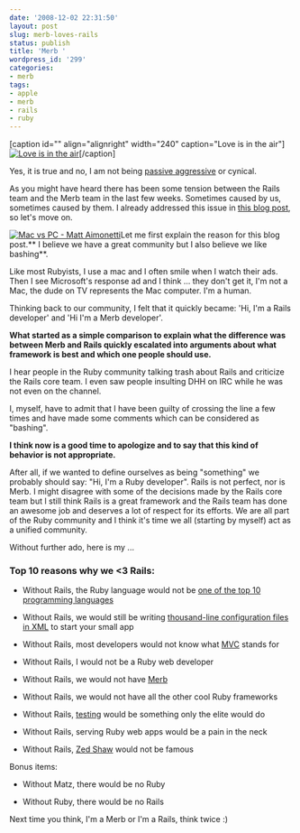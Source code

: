 ```yaml
---
date: '2008-12-02 22:31:50'
layout: post
slug: merb-loves-rails
status: publish
title: 'Merb '
wordpress_id: '299'
categories:
- merb
tags:
- apple
- merb
- rails
- ruby
---
```


[caption id="" align="alignright" width="240" caption="Love is in the air"][![Love is in the air](http://farm3.static.flickr.com/2018/2264617197_df9bf2ee53_m.jpg)](http://flickr.com/photos/swamibu/2264617197/)[/caption]

Yes, it is true and no, I am not being [passive aggressive](http://en.wikipedia.org/wiki/Passive-aggressive_behavior) or cynical.

As you might have heard there has been some tension between the Rails team and the Merb team in the last few weeks. Sometimes caused by us, sometimes caused by them. I already addressed this issue in [this blog post](http://merbist.com/2008/11/15/rails-vs-merb-drama/), so let's move on.

[![Mac vs PC - Matt Aimonetti](http://merbist.com/wp-content/uploads/2008/12/mac_pc-267x300.png)](http://merbist.com/wp-content/uploads/2008/12/mac_pc.png)Let me first explain the reason for this blog post.** I believe we have a great community but I also believe we like bashing**.

Like most Rubyists, I use a mac and I often smile when I watch their ads. Then I see Microsoft's response ad and I think ... they don't get it, I'm not a Mac, the dude on TV represents the Mac computer. I'm a human.

Thinking back to our community, I felt that it quickly became: 'Hi, I'm a Rails developer' and 'Hi I'm a Merb developer'.

**What started as a simple comparison to explain what the difference was between Merb and Rails quickly escalated into arguments about what framework is best and which one people should use.**

I hear people in the Ruby community talking trash about Rails and criticize the Rails core team. I even saw people insulting DHH on IRC while he was not even on the channel.

I, myself, have to admit that I have been guilty of crossing the line a few times and have made some comments which can be considered as "bashing".

**I think now is a good time to apologize and to say that this kind of behavior is not appropriate.**

After all, if we wanted to define ourselves as being "something" we probably should say: "Hi, I'm a Ruby developer". Rails is not perfect, nor is Merb. I might disagree with some of the decisions made by the Rails core team but I still think Rails is a great framework and the Rails team has done an awesome job and deserves a lot of respect for its efforts. We are all part of the Ruby community and I think it's time we all (starting by myself) act as a unified community.

Without further ado, here is my ...


### Top 10 reasons why we <3 Rails:





	
  * Without Rails, the Ruby language would not be [one of the top 10 programming languages](http://www.tiobe.com/tiobe_index/index.htm)

	
  * Without Rails, we would still be writing [thousand-line configuration files in XML](http://www.skywayradio.com/tech/iSeries/wps/admxmsmp.html) to start your small app

	
  * Without Rails, most developers would not know what [MVC](http://en.wikipedia.org/wiki/Model-view-controller) stands for

	
  * Without Rails, I would not be a Ruby web developer

	
  * Without Rails, we would not have [Merb](http://merbivore.com)

	
  * Without Rails, we would not have all the other cool Ruby frameworks

	
  * Without Rails, [testing](http://rspec.info) would be something only the elite would do

	
  * Without Rails, serving Ruby web apps would be a pain in the neck

	
  * Without Rails, [Zed Shaw](http://www.zedshaw.com/) would not be famous


Bonus items:

	
  * Without Matz, there would be no Ruby

	
  * Without Ruby, there would be no Rails


Next time you think, I'm a Merb or I'm a Rails, think twice :)
